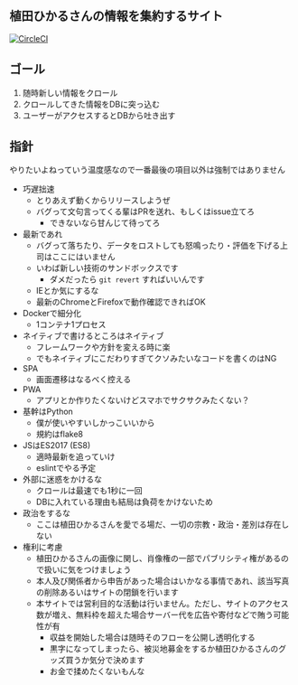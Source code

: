 植田ひかるさんの情報を集約するサイト
-----------

[![CircleCI](https://circleci.com/gh/yoshiken/UedaHikaruCrawler.svg?style=svg&circle-token=c8a648c31ec0cbfdf2c5ef19ad415c5a61000b65)](https://circleci.com/gh/yoshiken/UedaHikaruCrawler)


## ゴール

1. 随時新しい情報をクロール
2. クロールしてきた情報をDBに突っ込む
3. ユーザーがアクセスするとDBから吐き出す

## 指針

やりたいよねっていう温度感なので一番最後の項目以外は強制ではありません

- 巧遅拙速
  - とりあえず動くからリリースしようぜ
  - バグって文句言ってくる輩はPRを送れ、もしくはissue立てろ
    - できないなら甘んじて待ってろ
- 最新であれ
  - バグって落ちたり、データをロストしても怒鳴ったり・評価を下げる上司はここにはいません
  - いわば新しい技術のサンドボックスです
    - ダメだったら `git revert` すればいいんです
  - IEとか気にするな
  - 最新のChromeとFirefoxで動作確認できればOK
- Dockerで細分化
  - 1コンテナ1プロセス
- ネイティブで書けるところはネイティブ
  - フレームワークや方針を変える時に楽
  - でもネイティブにこだわりすぎてクソみたいなコードを書くのはNG
- SPA
  - 画面遷移はなるべく控える
- PWA
  - アプリとか作りたくないけどスマホでサクサクみたくない？
- 基幹はPython
  - 僕が使いやすいしかっこいいから
  - 規約はflake8
- JSはES2017 (ES8)
  - 適時最新を追っていけ
  - eslintでやる予定
- 外部に迷惑をかけるな
  - クロールは最速でも1秒に一回
  - DBに入れている理由も結局は負荷をかけないため
- 政治をするな
  - ここは植田ひかるさんを愛でる場だ、一切の宗教・政治・差別は存在しない
- 権利に考慮
  - 植田ひかるさんの画像に関し、肖像権の一部でパブリシティ権があるので扱いに気をつけましょう
  - 本人及び関係者から申告があった場合はいかなる事情であれ、該当写真の削除あるいはサイトの閉鎖を行います
  - 本サイトでは営利目的な活動は行いません。ただし、サイトのアクセス数が増え、無料枠を超えた場合サーバー代を広告や寄付などで賄う可能性が有
    - 収益を開始した場合は随時そのフローを公開し透明化する
    - 黒字になってしまったら、被災地募金をするか植田ひかるさんのグッズ買うか気分で決めます
    - お金で揉めたくないもんな
